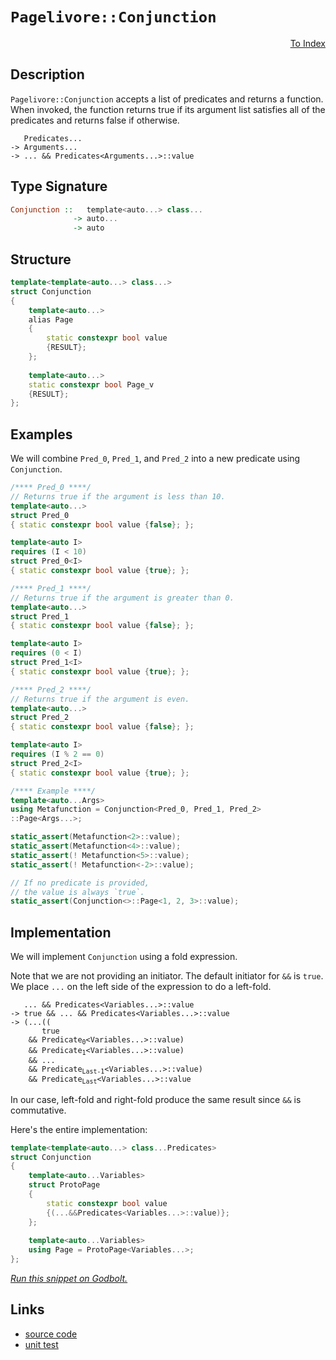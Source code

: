 <!-- Copyright 2024 Feng Mofan
SPDX-License-Identifier: Apache-2.0 -->

# `Pagelivore::Conjunction`

<p style='text-align: right;'><a href="../../../facilities/metafunctions.md#pagelivore-conjunction">To Index</a></p>

## Description

`Pagelivore::Conjunction` accepts a list of predicates and returns a function.
When invoked, the function returns true if its argument list satisfies all of the predicates and returns false if otherwise.

<pre><code>   Predicates...
-> Arguments...
-> ... && Predicates&lt;Arguments...&gt;::value</code></pre>

## Type Signature

```Haskell
Conjunction ::   template<auto...> class... 
              -> auto...
              -> auto
```

## Structure

```C++
template<template<auto...> class...>
struct Conjunction
{
    template<auto...>
    alias Page
    {
        static constexpr bool value
        {RESULT};
    };
    
    template<auto...>
    static constexpr bool Page_v
    {RESULT};
};
```

## Examples

We will combine `Pred_0`, `Pred_1`, and `Pred_2` into a new predicate using `Conjunction`.

```C++
/**** Pred_0 ****/
// Returns true if the argument is less than 10.
template<auto...>
struct Pred_0
{ static constexpr bool value {false}; };

template<auto I>
requires (I < 10)
struct Pred_0<I>
{ static constexpr bool value {true}; };

/**** Pred_1 ****/
// Returns true if the argument is greater than 0.
template<auto...>
struct Pred_1
{ static constexpr bool value {false}; };

template<auto I>
requires (0 < I)
struct Pred_1<I>
{ static constexpr bool value {true}; };

/**** Pred_2 ****/
// Returns true if the argument is even.
template<auto...>
struct Pred_2
{ static constexpr bool value {false}; };

template<auto I>
requires (I % 2 == 0)
struct Pred_2<I>
{ static constexpr bool value {true}; };

/**** Example ****/
template<auto...Args>
using Metafunction = Conjunction<Pred_0, Pred_1, Pred_2>
::Page<Args...>;

static_assert(Metafunction<2>::value);
static_assert(Metafunction<4>::value);
static_assert(! Metafunction<5>::value);
static_assert(! Metafunction<-2>::value);

// If no predicate is provided,
// the value is always `true`.
static_assert(Conjunction<>::Page<1, 2, 3>::value);
```

## Implementation

We will implement `Conjunction` using a fold expression.

Note that we are not providing an initiator. The default initiator for `&&` is `true`. We place `...` on the left side of the expression to do a left-fold.

<pre><code>   ... && Predicates&lt;Variables...&gt;::value
-> true && ... && Predicates&lt;Variables...&gt;::value
-> (...((
       true
    && Predicate<sub>0</sub>&lt;Variables...&gt;::value)
    && Predicate<sub>1</sub>&lt;Variables...&gt;::value)
    && ...
    && Predicate<sub>Last-1</sub>&lt;Variables...&gt;::value)
    && Predicate<sub>Last</sub>&lt;Variables...&gt;::value
</code></pre>

In our case, left-fold and right-fold produce the same result since `&&` is commutative.

Here's the entire implementation:

```C++
template<template<auto...> class...Predicates>
struct Conjunction
{
    template<auto...Variables>
    struct ProtoPage
    {
        static constexpr bool value
        {(...&&Predicates<Variables...>::value)};
    };
    
    template<auto...Variables>
    using Page = ProtoPage<Variables...>;
};
```

[*Run this snippet on Godbolt.*](https://godbolt.org/#z:OYLghAFBqd5QCxAYwPYBMCmBRdBLAF1QCcAaPECAMzwBtMA7AQwFtMQByARg9KtQYEAysib0QXACx8BBAKoBnTAAUAHpwAMvAFYTStJg1DIApACYAQuYukl9ZATwDKjdAGFUtAK4sGIAKxmpK4AMngMmAByPgBGmMQgAGyJpAAOqAqETgwe3r4BQemZjgJhEdEscQnJtpj2JQxCBEzEBLk%2BfoG19dlNLQRlUbHxSSkKza3t%2BV3j/YMVVaMAlLaoXsTI7BwEmCypBjsmAMxuO3sHmMduTF5EAHQPx9gA1MgGCgoPd8rEmPiiOwUTxMGgAguNiF4HM8PAxtF4GA5siDQSYAOxWMHPbHPM77JiHE43e4PABqLTwTBi9CBR2wKJxzwhUIIzx%2BqCIyiYwEuWJx6MxoMZjNmjmQrwE40wqlSxGeMVQnmeADcxF5eULhdiBRAvuZEvqfn88ADMLS3OTiJTqWa9XSQCBVd5MEt0QARY6Cxnuz0M/l87F4i5XYmoL6W6004EB55eTJGNnczDPY5utnEDmoLk8q4Rqk0u30o6Cn3FlEogD0ACoa7W6/WK5W688ACpmggKZ51xtg6v1/u1nuosHmI7hN5eLApk5oRGYVId6PD0F9mvpv4AfQ0XcHlYrzwASpgCOsGJ2CJDk3gqLiEMmWsAfIxWXhOzTzwhDM8uBo7iigwSlxErcYaPHSKLMtCRroFu5YYkyzRihKZ47DKcoKkqTrqimGJUGISilhYOEemWI5ggBhLXCBzwAJJLr8ACOXh4L8nYQDR05uN%2BGiumCkGstBsEnHR4EjvBoomshUpofKiq0CqarJgKF7qoRxG%2BmRK7NoJXA7jWQ4VvuR4nsQZ64pezzXre97EI%2BbCCJZnbAL8gFygQn4MM8v7/rs%2BKUaGhYQSpUG/DBXBwUREnirO0myrJmGKThFh4bQBFoiRRGEeW5G%2BcGwFELR9GYExLFms8EDblctG8eCwUCaFG7hcJS4CghBKSTFqFxRh8lYUpGIqZc6WeuppHLquVbrjBZh6VWBlGcep7nhZVnuTZdnPo5zyYMqjB/jl5yASGIGBXxdVTRuZgRW1SGddK3VyQpzpJSlaUZaNJYHX5QFUQVIn0mCjHMax5UceY/jPDNqapl5NX8RdV3NaJqLiYhHWSl16GPX1SWDWpWWaRNzzYKorD7Mm3Y%2BYd/knQ8oK2bSAOgnG4TAM8ACyx5MFQCJIgI05prC8KIg0VyCRopAXVwkuCYjTMOtmP308AnxgUWn21e1yAbkwHzxAQECc80PMi8iJxyw6fWumNUU63rrSG1zJt8wwVySE8luKdbgq27rSgO2AYAc07vOiyc/ge46XsaZrYp2/7BuB8Hxuh2bbgALQW1Hzre9lK77jRN4MKgzyysappbbKqDKngWDoKQe7WU92Gvs8YgAO5MAAnp2JiJBoeP9/tscmvH%2BsQELqcCFckeK1c0uQ5LRyR1bnocCstCcP4vB%2BBwWikKgnBuNY1hMmsGxKWYRw8KQBCaOvKwANYBJIdwaJIXBokcGj%2BBoZjJGYAAHIA/QnBJC8BYBIDQEtd770PhwXgCgQASzvnvdepA4CwBgIgEAawCCpFuOQSgaA9h0HiJEVgWxVCAMSOnRIkhnjAGQOKKQdwzC8GNEQK06A9D8EECIMQ7ApAyEEIoFQ6g0GkF0NLduxAmCpE4DwDeW8d73wPpwAA8rcAhrJUA3mobQ%2BhjDmHflfjNCeqBSH0DlKOLgSxeCoK0CsCASASGpDIWQCgEA3EeJAMAKQQQaC0B2MQJBEAYhqJiOEFoXdFG8CicwYgXcNExG0JgBwcTSAkPsgQDRDBaCxMkVgGIXhgDXFoKlTJWAWCGGAOIIppUkS7SQZI6U6TbhbBvuEHYm9JG0DwDEORSSPBYDURePAkDuC8F2sQBUSg3S7Fqf0ow98VhUAMCrUkeBMDtw0akRgmS%2BHCFEOIYRRyxFqDUdI/QtSUAn0sPoAZSDIArFQAubILT07jHQKmUwlhrBmDgTM7hZp4ArDsOkhoLgGDuE8B0PQoRwhDEqCMaWRQsgCCmH4NFGQMUMHmMMBI0sIUuz6JMOF%2BRiV1Ehb0CYAwkULFRbYOlWK9CzFaASlFRLwXn02BIZRHBt6kFgbweBzwDF0IYUwlhZjyq4EICQFMV87EONWSsO8TAsAJAgE/EAkgjh3AAJxHDRJId%2BZhJD9x/okQ1oCODgNIJA6%2BdxEhcESIAw1gC3X%2BA/v4Y1KQRXqIQbYZBt9VkYOwS43B2jCFeJ8dYihbBOAtBYMqNE6cmCvAMAmLghq7hcDfhw/AXDa68NkAI050hzlKEuZI3QQRZHyLiQKoVgb4FaPwbcZ4ei27EFTemzNbxanfjzQW7cFirHxCVUcMw9iw1oOca4yx7jrFEO8cu3xKa03pyHUYXNP4%2BB0BCWEiJkiEkxMyeepJKS0kZKmVkyxOS8kFLUcU0p5TKn3uqUsrY%2B98C/CaaC1pqh2k7Eyd0uoaj%2BmDJiSM39DirSTJvjMuZmAFk1KMMs0AC6%2BAbIUFsnZeyDn3qORWoRVbZAXIkfvetNyVl/KsA86DzydUH3eZKTgXyCA/KOG6BjAKgXxBBSx8F1KXbQthXkbFwQYWcsWDi4o2RWUKbxXJplJKGhkraBS6TGnaVzAZYStlLKdPGYM%2BUIzdjVjrD5VZ3pra1Fiq3QOrNw7c35rfnK4tirbFzscQ/UgGqtWUAFQ6p1eb35oj9WiL%2BkgLX0Olm2zgiDQ3%2BecZGpAeCdFrvjeQyhya%2B1GJYAoZU4plTuYuOMItCruFlv4Sc8jIj5A1uozoEARxSCNoUVMltqjJHtpjbom8KaislbKxVwC4xyoeEnTYq%2BRw/PhqjblzxxCN3WMdMgVIqQNzlcNRuSrBAdaFarUe%2BIJ7InRKSZeq7yTUmQsydk58z7Cl/swCUspYhP032/Zh%2BDpB/00uaWotpyAOngcEJBvpAyhldzg2MxDmSUMZDQ4szDrNw3rO5Ph7Zuz9m7xvqRhrEgKOiJa1c9rdHjD3JsMxsFbGGgtIrN8u5/zLCAtFcC2uoKXndBpc4CArhlMyfQGpolaRcUNGF%2BihoYu2Vic0yZqT8uegCC03L4lSv4Wa/M8i%2BTPKbNCN68KxznBe0sFG6VlUE3ASsggPKrh06VXzqceqzAmqRisd6WFkAZg81HCOP4X%2BH9oEB7RO6k3/XkshpQWq0gz9JD%2BCNf4QB/9DWSENV/E1XAOu9KOH1uB0e0sCvYZHwvwbi%2BkBmZkZwkggA)

## Links

- [source code](../../../../conceptrodon/pagelivore/conjunction.hpp)
- [unit test](../../../../tests/unit/metafunctions/pagelivore/conjunction.test.hpp)
